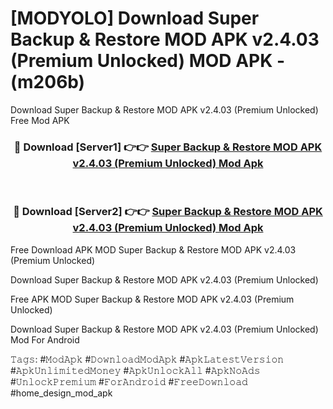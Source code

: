 # [MODYOLO] Download Super Backup & Restore MOD APK v2.4.03 (Premium Unlocked) MOD APK - (m206b)
Download Super Backup & Restore MOD APK v2.4.03 (Premium Unlocked) Free Mod APK

<div align="center">
<h3>🔴 Download [Server1] 👉👉 <a href="https://apk-comot.site?title=Super_Backup_&_Restore_MOD_APK_v2.4.03_(Premium_Unlocked)">Super Backup & Restore MOD APK v2.4.03 (Premium Unlocked) Mod Apk</a></h3><br>

<h3>🔴 Download [Server2] 👉👉 <a href="https://apk-comot.site?title=Super_Backup_&_Restore_MOD_APK_v2.4.03_(Premium_Unlocked)">Super Backup & Restore MOD APK v2.4.03 (Premium Unlocked) Mod Apk</a></h3>
</div>


Free Download APK MOD Super Backup & Restore MOD APK v2.4.03 (Premium Unlocked)

Download Super Backup & Restore MOD APK v2.4.03 (Premium Unlocked) 

Free APK MOD Super Backup & Restore MOD APK v2.4.03 (Premium Unlocked) 

Download Super Backup & Restore MOD APK v2.4.03 (Premium Unlocked) Mod For Android

𝚃𝚊𝚐𝚜: #𝙼𝚘𝚍𝙰𝚙𝚔 #𝙳𝚘𝚠𝚗𝚕𝚘𝚊𝚍𝙼𝚘𝚍𝙰𝚙𝚔 #𝙰𝚙𝚔𝙻𝚊𝚝𝚎𝚜𝚝𝚅𝚎𝚛𝚜𝚒𝚘𝚗 #𝙰𝚙𝚔𝚄𝚗𝚕𝚒𝚖𝚒𝚝𝚎𝚍𝙼𝚘𝚗𝚎𝚢 #𝙰𝚙𝚔𝚄𝚗𝚕𝚘𝚌𝚔𝙰𝚕𝚕 #𝙰𝚙𝚔𝙽𝚘𝙰𝚍𝚜 #𝚄𝚗𝚕𝚘𝚌𝚔𝙿𝚛𝚎𝚖𝚒𝚞𝚖 #𝙵𝚘𝚛𝙰𝚗𝚍𝚛𝚘𝚒𝚍 #𝙵𝚛𝚎𝚎𝙳𝚘𝚠𝚗𝚕𝚘𝚊𝚍 #home_design_mod_apk